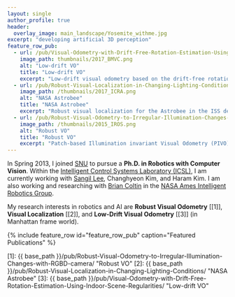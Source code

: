 ```yaml
---
layout: single
author_profile: true
header:
  overlay_image: main_landscape/Yosemite_withme.jpg
excerpt: "developing artificial 3D perception"
feature_row_pub:
  - url: /pub/Visual-Odometry-with-Drift-Free-Rotation-Estimation-Using-Indoor-Scene-Regularities/
    image_path: thumbnails/2017_BMVC.png
    alt: "Low-drift VO"
    title: "Low-drift VO"
    excerpt: "Low-drift visual odometry based on the drift-free rotation estimation from structural regularities."
  - url: /pub/Robust-Visual-Localization-in-Changing-Lighting-Conditions/
    image_path: /thumbnails/2017_ICRA.png
    alt: "NASA Astrobee"
    title: "NASA Astrobee"
    excerpt: "Robust visual localization for the Astrobee in the ISS develpoed by NASA Ames Research Center."
  - url: /pub/Robust-Visual-Odometry-to-Irregular-Illumination-Changes-with-RGBD-camera/
    image_path: /thumbnails/2015_IROS.png
    alt: "Robust VO"
    title: "Robust VO"
    excerpt: "Patch-based Illumination invariant Visual Odometry (PIVO) algorithm."
---
```


In Spring 2013, I joined [SNU](http://en.snu.ac.kr/) to pursue a **Ph.D. in Robotics with Computer Vision**.
Within the [Intelligent Control Systems Laboratory (ICSL)](http://icsl.snu.ac.kr/), I am currently working with [Sangil Lee](http://sangillee.me/), Changhyeon Kim, and Haram Kim.
I am also working and researching with [Brian Coltin](http://brian.coltin.org/) in the [NASA Ames Intelligent Robotics Group](https://www.nasa.gov/centers/ames/research/area-autonomy-and-robotics.html).


My research interests in robotics and AI are **Robust Visual Odometry** [[1]],
**Visual Localization** [[2]], and **Low-Drift Visual Odometry** [[3]] (in Manhattan frame world).

{% include feature_row id="feature_row_pub" caption="Featured Publications" %}



[1]: {{ base_path }}/pub/Robust-Visual-Odometry-to-Irregular-Illumination-Changes-with-RGBD-camera/ "Robust VO"
[2]: {{ base_path }}/pub/Robust-Visual-Localization-in-Changing-Lighting-Conditions/ "NASA Astrobee"
[3]: {{ base_path }}/pub/Visual-Odometry-with-Drift-Free-Rotation-Estimation-Using-Indoor-Scene-Regularities/ "Low-drift VO"